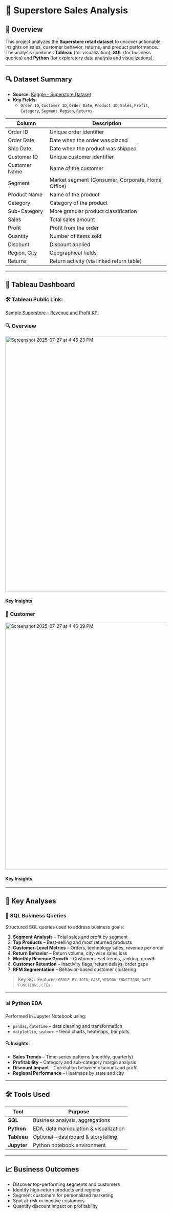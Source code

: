  # 🛒 Superstore Sales Analysis

## 📌 Overview

This project analyzes the **Superstore retail dataset** to uncover actionable insights on sales, customer behavior, returns, and product performance. The analysis combines **Tableau** (for visualization), **SQL** (for business queries) and **Python** (for exploratory data analysis and visualizations).

---

## 🔍 Dataset Summary

- **Source**: [Kaggle - Superstore Dataset](https://www.kaggle.com/datasets/vivek468/superstore-dataset-final)
- **Key Fields**:
  - `Order ID`, `Customer ID`, `Order Date`, `Product ID`, `Sales`, `Profit`, `Category`, `Segment`, `Region`, `Returns`

| Column         | Description                                      |
|----------------|--------------------------------------------------|
| Order ID       | Unique order identifier                         |
| Order Date     | Date when the order was placed                  |
| Ship Date      | Date when the product was shipped               |
| Customer ID    | Unique customer identifier                      |
| Customer Name  | Name of the customer                            |
| Segment        | Market segment (Consumer, Corporate, Home Office)|
| Product Name   | Name of the product                             |
| Category       | Category of the product                         |
| Sub-Category   | More granular product classification            |
| Sales          | Total sales amount                              |
| Profit         | Profit from the order                           |
| Quantity       | Number of items sold                            |
| Discount       | Discount applied                                |
| Region, City   | Geographical fields                             |
| Returns        | Return activity (via linked return table)       |

---

## 📁 Tableau Dashboard

### 🛠️ Tableau Public Link: 

[Sample Superstore - Revenue and Profit KPI](https://public.tableau.com/app/profile/chloe.doan/viz/SampleSuperstore-RevenueProfitKPI/Dashboard6?publish=yes)

### 🔍 Overview

<img width="1393" height="799" alt="Screenshot 2025-07-27 at 4 46 23 PM" src="https://github.com/user-attachments/assets/cd01ac5f-90bd-4d7e-a155-8a2d0d1beb72" />


#### Key Insights

### 🔗 Customer

<img width="1358" height="773" alt="Screenshot 2025-07-27 at 4 46 39 PM" src="https://github.com/user-attachments/assets/29181e56-1074-4653-971e-abc717f2d449" />


#### Key Insights

---

## 🧠 Key Analyses

### 🧾 SQL Business Queries

Structured SQL queries used to address business goals:

1. **Segment Analysis** – Total sales and profit by segment  
2. **Top Products** – Best-selling and most returned products  
3. **Customer-Level Metrics** – Orders, technology sales, revenue per order  
4. **Return Behavior** – Return volume, city-wise sales loss  
5. **Monthly Revenue Growth** – Customer-level trends, ranking, growth  
6. **Customer Retention** – Inactivity flags, return delays, order gaps  
7. **RFM Segmentation** – Behavior-based customer clustering

> Key SQL Features: `GROUP BY`, `JOIN`, `CASE`, `WINDOW FUNCTIONS`, `DATE FUNCTIONS`, `CTEs`

---

### 📊 Python EDA

Performed in Jupyter Notebook using:

- `pandas`, `datetime` – data cleaning and transformation  
- `matplotlib`, `seaborn` – trend charts, heatmaps, bar plots  

#### 🔍 Insights:
- **Sales Trends** – Time-series patterns (monthly, quarterly)
- **Profitability** – Category and sub-category margin analysis
- **Discount Impact** – Correlation between discount and profit
- **Regional Performance** – Heatmaps by state and city

---

## 🛠️ Tools Used

| Tool            | Purpose                                 |
|-----------------|-----------------------------------------|
| **SQL**         | Business analysis, aggregations         |
| **Python**      | EDA, data manipulation & visualization  |
| **Tableau**     | Optional – dashboard & storytelling     |
| **Jupyter**     | Python notebook environment             |

---

## 📈 Business Outcomes

- Discover top-performing segments and customers  
- Identify high-return products and regions  
- Segment customers for personalized marketing  
- Spot at-risk or inactive customers  
- Quantify discount impact on profitability
